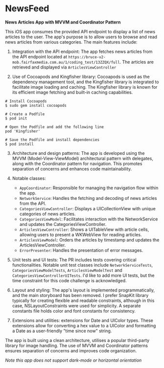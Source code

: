 # NewsFeed

**News Articles App with MVVM and Coordinator Pattern**

This iOS app consumes the provided API endpoint to display a list of news articles to the user. The app's purpose is to allow users to browse and read news articles from various categories. The main features include:

1. Integration with the API endpoint: The app fetches news articles from the API endpoint located at `https://bruce-v2-mob.fairfaxmedia.com.au/1/coding_test/13ZZQX/full`. The articles are retrieved and displayed via `ArticlesViewController`

2. Use of Cocoapods and Kingfisher library: Cocoapods is used as the dependency management tool, and the Kingfisher library is integrated to facilitate image loading and caching. The Kingfisher library is known for its efficient image fetching and built-in caching capabilities.

```
# Install Cocoapods
$ sudo gem install cocoapods

# Create a Podfile
$ pod init

# Open the Podfile and add the following line
pod 'Kingfisher'

# Save the Podfile and install dependencies
$ pod install
```

3. Architecture and design patterns: The app is developed using the MVVM (Model-View-ViewModel) architectural pattern with delegates, along with the Coordinator pattern for navigation. This promotes separation of concerns and enhances code maintainability.

4. Notable classes:
   - `AppCoordinator`: Responsible for managing the navigation flow within the app.
   - `NetworkService`: Handles the fetching and decoding of news articles from the API.
   - `CategoriesViewController`: Displays a UICollectionView with unique categories of news articles.
   - `CategoriesViewModel`: Facilitates interaction with the NetworkService and updates the CategoriesViewController.
   - `ArticlesViewController`: Shows a UITableView with article cells, allowing users to present a WKWebView for reading articles.
   - `ArticlesViewModel`: Orders the articles by timestamp and updates the ArticlesViewController.
   - `ErrorPresenter`: Handles the presentation of error messages.

5. Unit tests and UI tests: The PR includes tests covering critical functionalities. Notable unit test classes include `NetworkServiceTests`, `CategoriesViewModelTests`, `ArticlesViewModelTest` and `CategoriesViewControllerUITests`. I'd like to add more UI tests, but the time constraint for this code challenge is acknowledged.

6. Layout and styling: The app's layout is implemented programmatically, and the main storyboard has been removed. I prefer SnapKit library typically for creating flexible and readable constraints, although in this case, NSLayoutConstraints were used for simplicity. A separate constants file holds color and font constants for consistency.

7. Extensions and utilities: extensions for Date and UIColor types. These extensions allow for converting a hex value to a UIColor and formatting a Date as a user-friendly "time since now" string.

The app is built using a clean architecture, utilises a popular third-party library for image handling. The use of MVVM and Coordinator patterns ensures separation of concerns and improves code organization.


*Note this app does not support dark-mode or horizontal orientation*
